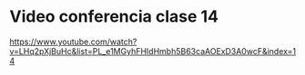 # Video conferencia clase 14

https://www.youtube.com/watch?v=LHq2pXjBuHc&list=PL_e1MGyhFHIdHmbh5B63caAOExD3A0wcF&index=14